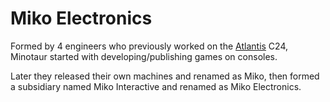 # Miko Electronics
Formed by 4 engineers who previously worked on the [Atlantis](https://github.com/furry-world/atlantis) C24, Minotaur started with developing/publishing games on consoles.

Later they released their own machines and renamed as Miko, then formed a subsidiary named Miko Interactive and renamed as Miko Electronics.
